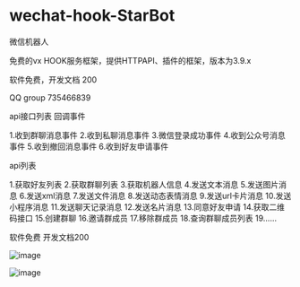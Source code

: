 # wechat-hook-StarBot
微信机器人

免费的vx HOOK服务框架，提供HTTPAPI、插件的框架，版本为3.9.x

软件免费，开发文档 200

QQ group 735466839

api接口列表
回调事件

1.收到群聊消息事件 
2.收到私聊消息事件 
3.微信登录成功事件 
4.收到公众号消息事件 
5.收到撤回消息事件
6.收到好友申请事件

api列表

1.获取好友列表 
2.获取群聊列表 
3.获取机器人信息 
4.发送文本消息 
5.发送图片消息
6.发送xml消息 
7.发送文件消息 
8.发送动态表情消息 
9.发送url卡片消息 
10.发送小程序消息 
11.发送聊天记录消息 
12.发送名片消息 
13.同意好友申请 
14.获取二维码接口 
15.创建群聊 
16.邀请群成员 
17.移除群成员 
18.查询群聊成员列表 
19......

软件免费 开发文档200

![image](https://github.com/user-attachments/assets/13ed00a5-432f-4173-8414-a16aa2c5f9cc)


![image](https://github.com/user-attachments/assets/9b93cb95-b2c1-42a8-a5e9-9bd8e4de416c)

